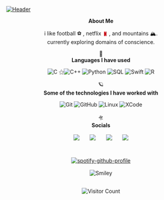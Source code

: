 

[![Header](https://github.com/yxshee/yxshee/blob/main/Yash%20Dogra.gif)](https://www.youtube.com/watch?v=e3U1TKgwoxE)

<div align="center">

**About Me**

i like  football ⚽️ , netflix 
<a href="https://www.netflix.com" style="text-decoration: none; color: white; font-weight: bold;"><img align="center" width="13px" src="https://github.com/yxshee/yxshee/blob/main/Netflix_Symbol_RGB.png" /></a> , and mountains 🏔️.<br>
currently exploring domains of conscience.<br>

🍁  <br>
**Languages I have used**

![C](https://img.shields.io/badge/-C-000000?style=flat&logo=C)
⚝![C++](https://img.shields.io/badge/-C++-000000?style=flat&logo=C%2B%2B&logoColor=00599C)
![Python](https://img.shields.io/badge/-Python-000000?style=flat&logo=python)
![SQL](https://img.shields.io/badge/-SQL-000000?style=flat&logo=MySQL)
![Swift](https://img.shields.io/badge/-Swift-000000?style=flat&logo=Swift)
![R](https://img.shields.io/badge/-R-000000?style=flat&logo=R)
<!--
<p align="left"> <a href="https://aws.amazon.com" target="_blank" rel="noreferrer"> <img src="https://raw.githubusercontent.com/devicons/devicon/master/icons/amazonwebservices/amazonwebservices-original-wordmark.svg" alt="aws" width="40" height="40"/> </a> <a href="https://www.docker.com/" target="_blank" rel="noreferrer"> <img src="https://raw.githubusercontent.com/devicons/devicon/master/icons/docker/docker-original-wordmark.svg" alt="docker" width="40" height="40"/> </a> <a href="https://cloud.google.com" target="_blank" rel="noreferrer"> <img src="https://www.vectorlogo.zone/logos/google_cloud/google_cloud-icon.svg" alt="gcp" width="40" height="40"/> </a> <a href="https://www.mathworks.com/" target="_blank" rel="noreferrer"> <img src="https://upload.wikimedia.org/wikipedia/commons/2/21/Matlab_Logo.png" alt="matlab" width="40" height="40"/> </a> </p>
-->
🪐 <br>
**Some of the technologies I have worked with**

![Git](https://img.shields.io/badge/-Git-000000?style=flat&logo=git&logoColor=F05032)
![GitHub](https://img.shields.io/badge/-GitHub-000000?style=flat&logo=github&logoColor=FFFFFF)
![Linux](https://img.shields.io/badge/-Linux-000000?style=flat&logo=linux&logoColor=FCC624)
![XCode](https://img.shields.io/badge/-XCode-000000?style=flat&logo=XCode&logoColor=1575F9)<!-- wi*quL3fcV -->

🛸 <br>
**Socials**


  <a href="https://www.linkedin.com/in/yxshee/">
    <img align="center" " width="24px" src="https://github.com/TheDudeThatCode/TheDudeThatCode/blob/master/Assets/Linkedin.svg" /></a>
 &nbsp &nbsp &nbsp 

  <a href="https://x.com/yxsheeee">
    <img align="center"  " width="26px" src="https://github.com/TheDudeThatCode/TheDudeThatCode/blob/master/Assets/Twitter.svg" /></a>
 &nbsp &nbsp &nbsp 

  <a href="https://www.instagram.com/y4shhx/">
    <img align="center"  " width="24px" src="https://github.com/TheDudeThatCode/TheDudeThatCode/blob/master/Assets/Instagram.svg" /></a>
 &nbsp &nbsp &nbsp 

  <a href="mailto:yash999901@gmail.com">
    <img align="center"  " width="26px" src="https://github.com/TheDudeThatCode/TheDudeThatCode/blob/master/Assets/Gmail.svg" /></a>







&nbsp;<div align="center">



[![spotify-github-profile](https://spotify-github-profile.kittinanx.com/api/view?uid=n7qq9tls80v3iktphyzqg1luc&cover_image=true&theme=compact&show_offline=false&background_color=121212&interchange=false)](https://spotify-github-profile.kittinanx.com/api/view?uid=n7qq9tls80v3iktphyzqg1luc&redirect=true)
  
</div>





<img src="https://github.com/fnky/fnky/raw/fnky/img/smile.gif" alt="Smiley" align="center">  
<br>
<br>

![Visitor Count](https://profile-counter.glitch.me/yxshee/count.svg)





<!--

  <img align="right" alt="GIF" src="https://github.com/yxshee/yxshee/blob/main/IMG_0504.jpeg" />


**yxshee/yxshee** is a ✨ _special_ ✨ repository because its `README.md` (this file) appears on your GitHub profile.

Here are some ideas to get you started:

- 🔭 I’m currently working on ...
- 🌱 I’m currently learning ...
- 👯 I’m looking to collaborate on ...
- 🤔 I’m looking for help with ...
- 💬 Ask me about ...
- 📫 How to reach me: ...
- 😄 Pronouns: ...
- ⚡ Fun fact: ...
-->

